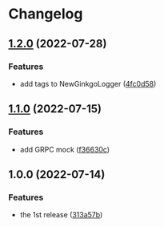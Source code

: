 # Changelog

## [1.2.0](https://github.com/ezh/wireguard-grpc/compare/v1.1.0...v1.2.0) (2022-07-28)


### Features

* add tags to NewGinkgoLogger ([4fc0d58](https://github.com/ezh/wireguard-grpc/commit/4fc0d58c5a3958dcc8122b392c68f4fc0a93b8d8))

## [1.1.0](https://github.com/ezh/wireguard-grpc/compare/v1.0.0...v1.1.0) (2022-07-15)


### Features

* add GRPC mock ([f36630c](https://github.com/ezh/wireguard-grpc/commit/f36630cd1a3093bf05c19b51f8b141ae38cf41e6))

## 1.0.0 (2022-07-14)


### Features

* the 1st release ([313a57b](https://github.com/ezh/wireguard-grpc/commit/313a57ba5648d3537f80e350f3868814ce9b5fd3))
